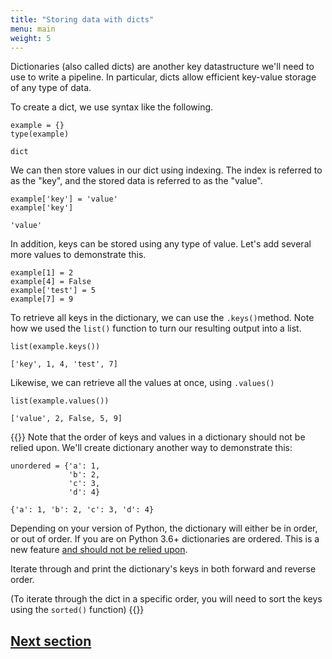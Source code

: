 ```yaml
---
title: "Storing data with dicts"
menu: main
weight: 5
---
```


Dictionaries (also called dicts) are another key datastructure we'll need to use to write a pipeline.
In particular, dicts allow efficient key-value storage of any type of data. 

To create a dict, we use syntax like the following.

```
example = {}
type(example)
```
```
dict
```

We can then store values in our dict using indexing.
The index is referred to as the "key",
and the stored data is referred to as the "value".

```
example['key'] = 'value'
example['key']
```
```
'value'
```

In addition, keys can be stored using any type of value.
Let's add several more values to demonstrate this.

```
example[1] = 2
example[4] = False
example['test'] = 5
example[7] = 9
```

To retrieve all keys in the dictionary, we can use the `.keys()`method.
Note how we used the `list()` function to turn our resulting output into a list.

```
list(example.keys())
```
```
['key', 1, 4, 'test', 7]
```

Likewise, we can retrieve all the values at once, using `.values()`

```
list(example.values())
```
```
['value', 2, False, 5, 9]
```

{{<admonition title="Dictionary order">}}
Note that the order of keys and values in a dictionary should not be relied upon.
We'll create dictionary another way to demonstrate this:

```
unordered = {'a': 1, 
             'b': 2,
             'c': 3,
             'd': 4}
```
```
{'a': 1, 'b': 2, 'c': 3, 'd': 4}
```

Depending on your version of Python, the dictionary will either be in order, or out of order. 
If you are on Python 3.6+ dictionaries are ordered.
This is a new feature [and should not be relied upon](https://mail.python.org/pipermail/python-dev/2016-September/146348.html). 

Iterate through and print the dictionary's keys in both forward and reverse order.

(To iterate through the dict in a specific order, you will need to sort the keys using the `sorted()` function)
{{</admonition>}}

## [Next section](../functions/)

